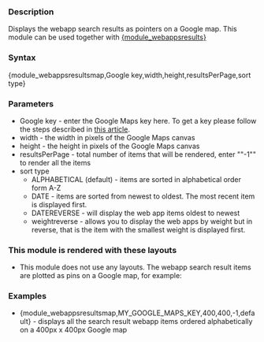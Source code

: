 <div class=""description"">
<h3 class=""skiptoc"">Description</h3>
<p>Displays the webapp search results as pointers on a Google map. This module can be used together with <a href=""/kb/modules-and-tags-reference/modules/web-apps/module_webappsresults"" title="" module_webappsresults "">{<span>module_webappsresults</span>}</a></p>
</div>
<div id=""syntax"">
<h3>Syntax</h3>
<p>{<span>module_webappsresultsmap,Google key,width,height,resultsPerPage,sort type</span>}</p>
</div>
<div id=""parameters"">
<h3>Parameters</h3>
<ul>
    <li>Google key - enter the Google Maps key here. To get a key please follow the steps described in <a href=""https://developers.google.com/maps/documentation/javascript/tutorial#api_key"">this article</a>.</li>
    <li>width - the width in pixels of the Google Maps canvas</li>
    <li>height - the height in pixels of the Google Maps canvas</li>
    <li>resultsPerPage - total number of items that will be rendered, enter ""-1"" to render all the items</li>
    <li>sort type
    <ul>
        <li>ALPHABETICAL (default) - items are sorted in alphabetical order form A-Z</li>
        <li>DATE - items are sorted from newest to oldest. The most recent item is displayed first.</li>
        <li>DATEREVERSE - will display the web app items oldest to newest</li>
        <li>weightreverse - allows you to display the web apps by weight but in reverse, that is the item with the smallest weight is displayed first.</li>
    </ul>
    </li>
</ul>
</div>
<div id=""layouts"">
<h3>This module is rendered with these layouts</h3>
<ul>
    <li>This module does not use any layouts. The webapp search result items are plotted as pins on a Google map, for example:<img alt="""" src=""/kb_resources/screenshots/2013-03-28_1538.png"" style=""border:0px;  border-image: initial;"" /> </li>
</ul>
</div>
<div id=""Examples"">
<h3>Examples</h3>
<ul>
    <li>{<span>module_webappsresultsmap,MY_GOOGLE_MAPS_KEY,400,400,-1,default</span>} - displays all the search result webapp items ordered alphabetically on a 400px x 400px Google map</li>
</ul>
</div>
